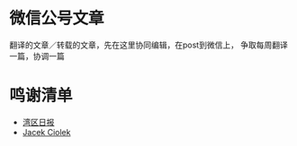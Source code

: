 # 微信公号文章

  翻译的文章／转载的文章，先在这里协同编辑，在post到微信上，
  争取每周翻译一篇，协调一篇

# 鸣谢清单
- [湾区日报](http://wanqu.co/) 
- [Jacek Ciolek](https://float-middle.com)
